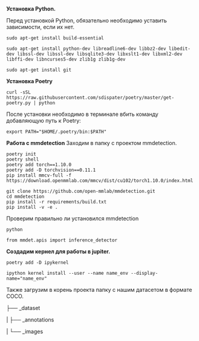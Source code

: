 **Установка Python.**

Перед установкой Python, обязательно необходимо уставить зависимости, если их нет.

`sudo apt-get install build-essential`

`sudo apt-get install python-dev libreadline6-dev libbz2-dev libedit-dev libssl-dev libssl-dev libsqlite3-dev libxslt1-dev libxml2-dev libffi-dev libncurses5-dev zlib1g zlib1g-dev`

`sudo apt-get install git`

**Установка Poetry**

`curl -sSL https://raw.githubusercontent.com/sdispater/poetry/master/get-poetry.py | python`

После установки необходимо в терминале вбить команду добавляющую путь к Poetry:

`export PATH="$HOME/.poetry/bin:$PATH"`

**Работа с mmdetection**
Заходим в папку с проектом mmdetection.

```
poetry init
poetry shell
poetry add torch==1.10.0
poetry add -D torchvision==0.11.1
pip install mmcv-full -f https://download.openmmlab.com/mmcv/dist/cu102/torch1.10.0/index.html
```
```
git clone https://github.com/open-mmlab/mmdetection.git
cd mmdetection
pip install -r requirements/build.txt
pip install -v -e .
```
Проверим правильно ли установился mmdetection

`python`

`from mmdet.apis import inference_detector`

**Создадим кернел для работы в jupiter.**

`poetry add -D ipykernel`

`ipython kernel install --user --name name_env --display-name="name_env"`

Также загрузим в корень проекта папку с нашим датасетом в формате COCO.

├── _dataset

|   ├── _annotations

|   └── _images

